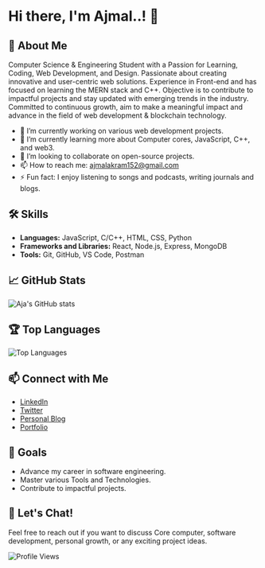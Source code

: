 # Hi there, I'm Ajmal..! 👋

## 🚀 About Me
Computer Science & Engineering Student with a Passion for Learning, Coding, Web Development, and Design. Passionate about creating innovative and user-centric web solutions. Experience in Front-end and has focused on learning the MERN stack and C++. Objective is to contribute to impactful projects and stay updated with emerging trends in the industry. Committed to continuous growth, aim to make a meaningful impact and advance in the field of web development & blockchain technology.

- 🔭 I’m currently working on various web development projects.
- 🌱 I’m currently learning more about Computer cores, JavaScript, C++, and web3.
- 🤝 I’m looking to collaborate on open-source projects.
- 📫 How to reach me: [ajmalakram152@gmail.com](mailto:ajmalakram152@gmail.com)
- ⚡ Fun fact: I enjoy listening to songs and podcasts, writing journals and blogs.

## 🛠️ Skills
- **Languages:** JavaScript, C/C++, HTML, CSS, Python
- **Frameworks and Libraries:** React, Node.js, Express, MongoDB
- **Tools:** Git, GitHub, VS Code, Postman

## 📈 GitHub Stats
![Aja's GitHub stats](https://github-readme-stats.vercel.app/api?username=Cyber-Aju&show_icons=true&theme=radical)

## 🏆 Top Languages
![Top Languages](https://github-readme-stats.vercel.app/api/top-langs/?username=Cyber-Aju&layout=compact&theme=radical)

## 📫 Connect with Me
- [LinkedIn](https://www.linkedin.com/in/ajmal-akram/)
- [Twitter](https://twitter.com/Psycoaju)
- [Personal Blog](https://cyber-aju.github.io/Blog/)
- [Portfolio](https://loner-bytes-portfolio.vercel.app/)

## 🎯 Goals
- Advance my career in software engineering.
- Master various Tools and Technologies.
- Contribute to impactful projects.

## 💬 Let's Chat!
Feel free to reach out if you want to discuss Core computer, software development, personal growth, or any exciting project ideas.

![Profile Views](https://komarev.com/ghpvc/?username=Cyber-Aju&color=blueviolet)
